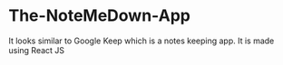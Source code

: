 # The-NoteMeDown-App
It looks similar to  Google Keep which is a notes keeping app.
It is made using React JS
